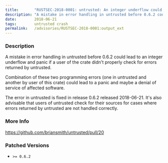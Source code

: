 ```yaml
---
title:       "RUSTSEC-2018-0001: untrusted: An integer underflow could lead to panic"
description: "A mistake in error handling in untrusted before 0.6.2 could lead to an integer underflow and panic if a user of the crate didnt properly check for errors returned by untrusted. Combination of these two programming errors one in untrusted and another by user of this crate could lead to a panic and maybe a denial of service of affected software. The error in untrusted is fixed in release 0.6.2 released 20180621. Its also advisable that users of untrusted check for their sources for cases where errors returned by untrusted are not handled correctly."
date:        2018-06-21
tags:        untrusted crash
permalink:   /advisories/RUSTSEC-2018-0001:output_ext
---
```


### Description

A mistake in error handling in untrusted before 0.6.2 could lead to an integer
underflow and panic if a user of the crate didn't properly check for errors
returned by untrusted.

Combination of these two programming errors (one in untrusted and another by
user of this crate) could lead to a panic and maybe a denial of service of
affected software.

The error in untrusted is fixed in release 0.6.2 released 2018-06-21. It's also
advisable that users of untrusted check for their sources for cases where errors
returned by untrusted are not handled correctly.

### More Info

<https://github.com/briansmith/untrusted/pull/20>

### Patched Versions

- `>= 0.6.2`
